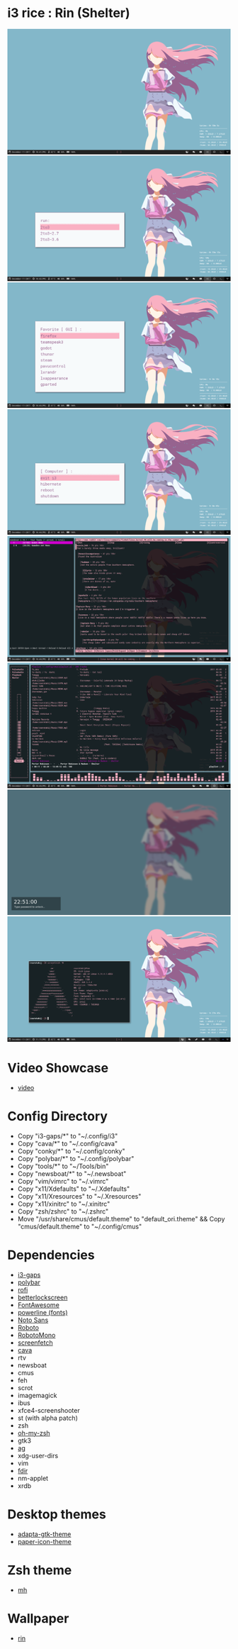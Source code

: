 # i3 rice : Rin (Shelter)
![general](screenshots/general.png)
![run dialog](screenshots/run_dialog.png)
![fav_gui_dialog](screenshots/fav_gui_dialog.png)
![powermenu_dialog](screenshots/powermenu_dialog.png)
![workspace 2](screenshots/workspace2.png)
![workspace 8](screenshots/workspace8.png)
![lockscreen](screenshots/lockscreen.png)
![screenfetch](screenshots/screenfetch.png)

# Video Showcase
- [video](https://youtu.be/Jn0nibjObqg)

# Config Directory
- Copy "i3-gaps/*" to "~/.config/i3"
- Copy "cava/*" to "~/.config/cava"
- Copy "conky/*" to "~/.config/conky"
- Copy "polybar/*" to "~/.config/polybar"
- Copy "tools/*" to "~/Tools/bin"
- Copy "newsboat/*" to "~/.newsboat"
- Copy "vim/vimrc" to "~/.vimrc"
- Copy "x11/Xdefaults" to "~/.Xdefaults"
- Copy "x11/Xresources" to "~/.Xresources"
- Copy "x11/xinitrc" to "~/.xinitrc"
- Copy "zsh/zshrc" to "~/.zshrc"
- Move "/usr/share/cmus/default.theme" to "default_ori.theme" && Copy "cmus/default.theme" to "~/.config/cmus"

# Dependencies
- [i3-gaps](https://github.com/Airblader/i3)
- [polybar](https://github.com/jaagr/polybar)
- [rofi](https://github.com/DaveDavenport/rofi)
- [betterlockscreen](https://github.com/pavanjadhaw/betterlockscreen)
- [FontAwesome](https://github.com/FortAwesome/Font-Awesome)
- [powerline (fonts)](https://github.com/powerline/fonts)
- [Noto Sans](https://fonts.google.com/specimen/Noto+Sans)
- [Roboto](https://fonts.google.com/specimen/Roboto)
- [RobotoMono](https://fonts.google.com/specimen/Roboto+Mono)
- [screenfetch](https://github.com/KittyKatt/screenFetch)
- [cava](https://github.com/karlstav/cava)
- rtv
- newsboat
- cmus
- feh
- scrot
- imagemagick
- ibus
- xfce4-screenshooter
- st (with alpha patch)
- zsh
- [oh-my-zsh](https://github.com/robbyrussell/oh-my-zsh)
- gtk3
- [ag](https://github.com/ggreer/the_silver_searcher)
- xdg-user-dirs
- vim
- [fdir](https://github.com/RealtimeBagIdea/FDir)
- nm-applet
- xrdb

# Desktop themes
- [adapta-gtk-theme](https://github.com/adapta-project/adapta-gtk-theme)
- [paper-icon-theme](https://github.com/snwh/paper-icon-theme)

# Zsh theme
- [mh](https://github.com/robbyrussell/oh-my-zsh/blob/master/themes/mh.zsh-theme)

# Wallpaper
- [rin](https://insanitykitsune.deviantart.com/art/Rin-Shelter-Wallpaper-647774231)

